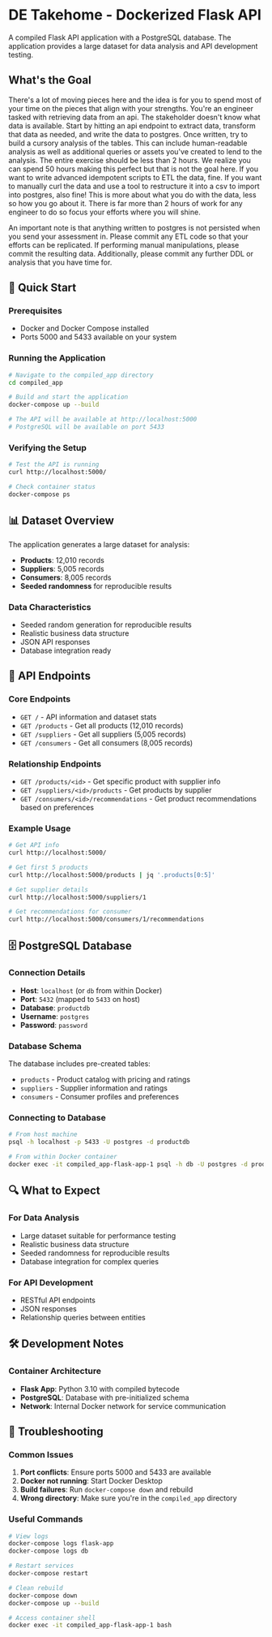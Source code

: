 # DE Takehome - Dockerized Flask API

A compiled Flask API application with a PostgreSQL database. The application provides a large dataset for data analysis and API development testing. 

## What's the Goal

There's a lot of moving pieces here and the idea is for you to spend most of your time on the pieces that align with your strengths. You're an engineer tasked with retrieving data from an api. The stakeholder doesn't know what data is available. Start by hitting an api endpoint to extract data, transform that data as needed, and write the data to postgres. Once written, try to build a cursory analysis of the tables. This can include human-readable analysis as well as additional queries or assets you've created to lend to the analysis. The entire exercise should be less than 2 hours. We realize you can spend 50 hours making this perfect but that is not the goal here. If you want to write advanced idempotent scripts to ETL the data, fine. If you want to manually curl the data and use a tool to restructure it into a csv to import into postgres, also fine! This is more about what you do with the data, less so how you go about it. There is far more than 2 hours of work for any engineer to do so focus your efforts where you will shine. 

An important note is that anything written to postgres is not persisted when you send your assessment in. Please commit any ETL code so that your efforts can be replicated. If performing manual manipulations, please commit the resulting data. Additionally, please commit any further DDL or analysis that you have time for. 

## 🚀 Quick Start

### Prerequisites
- Docker and Docker Compose installed
- Ports 5000 and 5433 available on your system

### Running the Application

```bash
# Navigate to the compiled_app directory
cd compiled_app

# Build and start the application
docker-compose up --build

# The API will be available at http://localhost:5000
# PostgreSQL will be available on port 5433
```

### Verifying the Setup

```bash
# Test the API is running
curl http://localhost:5000/

# Check container status
docker-compose ps
```

## 📊 Dataset Overview

The application generates a large dataset for analysis:

- **Products**: 12,010 records
- **Suppliers**: 5,005 records  
- **Consumers**: 8,005 records
- **Seeded randomness** for reproducible results

### Data Characteristics
- Seeded random generation for reproducible results
- Realistic business data structure
- JSON API responses
- Database integration ready

## 🔌 API Endpoints

### Core Endpoints
- `GET /` - API information and dataset stats
- `GET /products` - Get all products (12,010 records)
- `GET /suppliers` - Get all suppliers (5,005 records)
- `GET /consumers` - Get all consumers (8,005 records)

### Relationship Endpoints
- `GET /products/<id>` - Get specific product with supplier info
- `GET /suppliers/<id>/products` - Get products by supplier
- `GET /consumers/<id>/recommendations` - Get product recommendations based on preferences

### Example Usage
```bash
# Get API info
curl http://localhost:5000/

# Get first 5 products
curl http://localhost:5000/products | jq '.products[0:5]'

# Get supplier details
curl http://localhost:5000/suppliers/1

# Get recommendations for consumer
curl http://localhost:5000/consumers/1/recommendations
```

## 🗄️ PostgreSQL Database

### Connection Details
- **Host**: `localhost` (or `db` from within Docker)
- **Port**: `5432` (mapped to `5433` on host)
- **Database**: `productdb`
- **Username**: `postgres`
- **Password**: `password`

### Database Schema
The database includes pre-created tables:
- `products` - Product catalog with pricing and ratings
- `suppliers` - Supplier information and ratings
- `consumers` - Consumer profiles and preferences

### Connecting to Database
```bash
# From host machine
psql -h localhost -p 5433 -U postgres -d productdb

# From within Docker container
docker exec -it compiled_app-flask-app-1 psql -h db -U postgres -d productdb
```

## 🔍 What to Expect

### For Data Analysis
- Large dataset suitable for performance testing
- Realistic business data structure
- Seeded randomness for reproducible results
- Database integration for complex queries

### For API Development
- RESTful API endpoints
- JSON responses
- Relationship queries between entities

## 🛠️ Development Notes

### Container Architecture
- **Flask App**: Python 3.10 with compiled bytecode
- **PostgreSQL**: Database with pre-initialized schema
- **Network**: Internal Docker network for service communication

## 🚨 Troubleshooting

### Common Issues
1. **Port conflicts**: Ensure ports 5000 and 5433 are available
2. **Docker not running**: Start Docker Desktop
3. **Build failures**: Run `docker-compose down` and rebuild
4. **Wrong directory**: Make sure you're in the `compiled_app` directory

### Useful Commands
```bash
# View logs
docker-compose logs flask-app
docker-compose logs db

# Restart services
docker-compose restart

# Clean rebuild
docker-compose down
docker-compose up --build

# Access container shell
docker exec -it compiled_app-flask-app-1 bash
```
